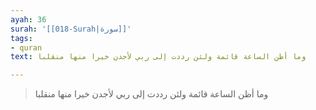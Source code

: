 ```yaml
---
ayah: 36
surah: '[[018-Surah|سورة]]'
tags:
- quran
text: وما أظن الساعة قائمة ولئن رددت إلى ربي لأجدن خيرا منها منقلبا

---
```

> وما أظن الساعة قائمة ولئن رددت إلى ربي لأجدن خيرا منها منقلبا
